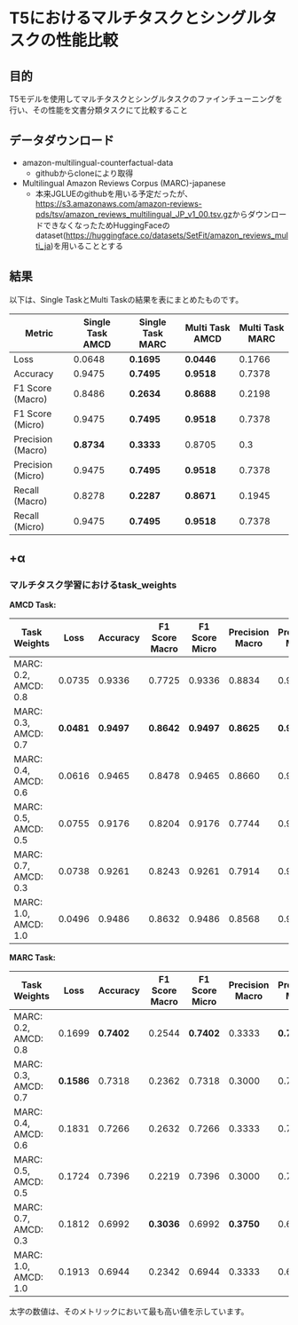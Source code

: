 # T5におけるマルチタスクとシングルタスクの性能比較

## 目的

T5モデルを使用してマルチタスクとシングルタスクのファインチューニングを行い、その性能を文書分類タスクにて比較すること

## データダウンロード

- amazon-multilingual-counterfactual-data
  - githubからcloneにより取得
- Multilingual Amazon Reviews Corpus (MARC)-japanese
  - 本来JGLUEのgithubを用いる予定だったが、<https://s3.amazonaws.com/amazon-reviews-pds/tsv/amazon_reviews_multilingual_JP_v1_00.tsv.gz>からダウンロードできなくなったためHuggingFaceのdataset(<https://huggingface.co/datasets/SetFit/amazon_reviews_multi_ja>)を用いることとする

## 結果

以下は、Single TaskとMulti Taskの結果を表にまとめたものです。

| Metric            | Single Task AMCD | Single Task MARC | Multi Task AMCD | Multi Task MARC |
|-------------------|------------------|------------------|-----------------|-----------------|
| Loss              | 0.0648           | **0.1695**           | **0.0446**          | 0.1766          |
| Accuracy          | 0.9475           | **0.7495**           | **0.9518**          | 0.7378          |
| F1 Score (Macro)  | 0.8486           | **0.2634**           | **0.8688**          | 0.2198          |
| F1 Score (Micro)  | 0.9475           | **0.7495**           | **0.9518**          | 0.7378          |
| Precision (Macro) | **0.8734**           | **0.3333**           | 0.8705          | 0.3             |
| Precision (Micro) | 0.9475           | **0.7495**           | **0.9518**          | 0.7378          |
| Recall (Macro)    | 0.8278           | **0.2287**           | **0.8671**          | 0.1945          |
| Recall (Micro)    | 0.9475           | **0.7495**           | **0.9518**          | 0.7378          |

## +α

### マルチタスク学習におけるtask_weights

**AMCD Task:**

| Task Weights         | Loss     | Accuracy   | F1 Score Macro | F1 Score Micro | Precision Macro | Precision Micro | Recall Macro | Recall Micro |
|----------------------|----------|------------|----------------|----------------|-----------------|-----------------|--------------|--------------|
| MARC: 0.2, AMCD: 0.8 | 0.0735   | 0.9336     | 0.7725         | 0.9336         | 0.8834          | 0.9336          | 0.7186       | 0.9336       |
| MARC: 0.3, AMCD: 0.7 | **0.0481**   | **0.9497**     | **0.8642**         | **0.9497**         | **0.8625**          | **0.9497**          | **0.8659**       | **0.9497**       |
| MARC: 0.4, AMCD: 0.6 | 0.0616   | 0.9465     | 0.8478         | 0.9465         | 0.8660          | 0.9465          | 0.8318       | 0.9465       |
| MARC: 0.5, AMCD: 0.5 | 0.0755   | 0.9176     | 0.8204         | 0.9176         | 0.7744          | 0.9176          | 0.9033       | 0.9176       |
| MARC: 0.7, AMCD: 0.3 | 0.0738   | 0.9261     | 0.8243         | 0.9261         | 0.7914          | 0.9261          | 0.8712       | 0.9261       |
| MARC: 1.0, AMCD: 1.0 | 0.0496   | 0.9486     | 0.8632         | 0.9486         | 0.8568          | 0.9486          | 0.8699       | 0.9486       |

**MARC Task:**

| Task Weights         | Loss     | Accuracy   | F1 Score Macro | F1 Score Micro | Precision Macro | Precision Micro | Recall Macro | Recall Micro |
|----------------------|----------|------------|----------------|----------------|-----------------|-----------------|--------------|--------------|
| MARC: 0.2, AMCD: 0.8 | 0.1699   | **0.7402**     | 0.2544         | **0.7402**         | 0.3333          | **0.7402**          | 0.2217       | **0.7402**       |
| MARC: 0.3, AMCD: 0.7 | **0.1586**   | 0.7318     | 0.2362         | 0.7318         | 0.3000          | 0.7318          | 0.2026       | 0.7318       |
| MARC: 0.4, AMCD: 0.6 | 0.1831   | 0.7266     | 0.2632         | 0.7266         | 0.3333          | 0.7266          | 0.2249       | 0.7266       |
| MARC: 0.5, AMCD: 0.5 | 0.1724   | 0.7396     | 0.2219         | 0.7396         | 0.3000          | 0.7396          | 0.1959       | 0.7396       |
| MARC: 0.7, AMCD: 0.3 | 0.1812   | 0.6992     | **0.3036**         | 0.6992         | **0.3750**          | 0.6992          | **0.2561**       | 0.6992       |
| MARC: 1.0, AMCD: 1.0 | 0.1913   | 0.6944     | 0.2342         | 0.6944         | 0.3333          | 0.6944          | 0.2034       | 0.6944       |

太字の数値は、そのメトリックにおいて最も高い値を示しています。
